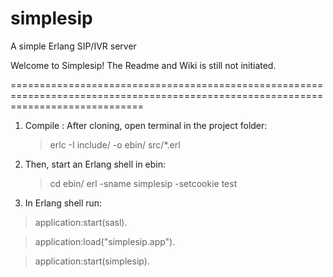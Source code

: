# simplesip
A simple Erlang SIP/IVR server

Welcome to Simplesip! The Readme and Wiki is still not initiated.

===================================================================================================================================

1. Compile : After cloning, open terminal in the project folder:
   > erlc -I include/ -o ebin/ src/*.erl

2. Then, start an Erlang shell in ebin:
   > cd ebin/
   > erl -sname simplesip -setcookie test
   
3. In Erlang shell run:
  > application:start(sasl).
  
  > application:load("simplesip.app").
  
  > application:start(simplesip).
